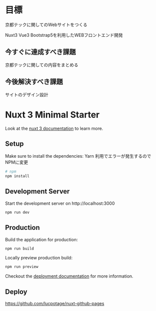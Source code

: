 # 目標
京都テックに関してのWebサイトをつくる

Nuxt3 Vue3 Bootstrap5を利用したWEBフロントエンド開発

## 今すぐに達成すべき課題
京都テックに関しての内容をまとめる



## 今後解決すべき課題
サイトのデザイン設計



# Nuxt 3 Minimal Starter

Look at the [nuxt 3 documentation](https://v3.nuxtjs.org) to learn more.

## Setup

Make sure to install the dependencies:
Yarn 利用でエラーが発生するのでNPMに変更

```bash
# npm
npm install

```

## Development Server

Start the development server on http://localhost:3000

```bash
npm run dev
```

## Production

Build the application for production:

```bash
npm run build
```

Locally preview production build:

```bash
npm run preview
```

Checkout the [deployment documentation](https://v3.nuxtjs.org/guide/deploy/presets) for more information.

## Deploy

<https://github.com/lucpotage/nuxt-github-pages>
